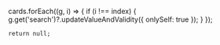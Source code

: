   cards.forEach((g, i) => {
      if (i !== index) {
        g.get('search')?.updateValueAndValidity({ onlySelf: true });
      }
    });

    return null;